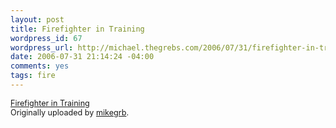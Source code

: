 ```yaml
--- 
layout: post
title: Firefighter in Training
wordpress_id: 67
wordpress_url: http://michael.thegrebs.com/2006/07/31/firefighter-in-training/
date: 2006-07-31 21:14:24 -04:00
comments: yes
tags: fire
---
```

<a href="http://www.flickr.com/photos/mikegrb/203437693/" title="photo sharing"><img src="http://static.flickr.com/59/203437693_2c3e04d766.jpg" alt="" /> </a>
<br />
<span style="font-size: 0.9em; margin-top: 0px;"><a href="http://www.flickr.com/photos/mikegrb/203437693/">Firefighter in Training</a> 
<br />
Originally uploaded by <a href="http://www.flickr.com/people/mikegrb/">mikegrb</a>.
</span>
<br clear="all" />
<p></p>
